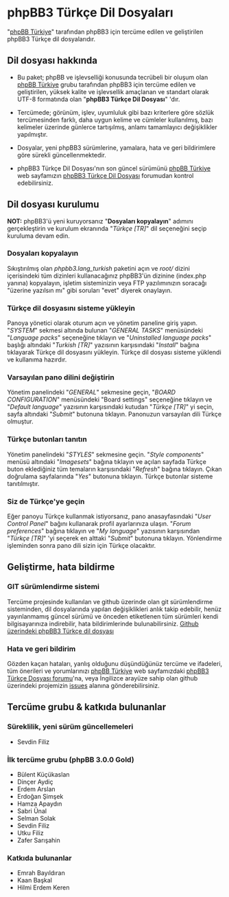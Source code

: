 phpBB3 Türkçe Dil Dosyaları
=========================

"[phpBB Türkiye](http://phpbbturkiye.net)" tarafından phpBB3 için tercüme edilen ve geliştirilen phpBB3 Türkçe dil dosyalarıdır.

## Dil dosyası hakkında ##

- Bu paket; phpBB ve işlevselliği konusunda tecrübeli bir oluşum olan [phpBB Türkiye](http://phpbbturkiye.net) grubu tarafından phpBB3 için tercüme edilen ve geliştirilen, yüksek kalite ve işlevsellik amaçlanan ve standart olarak UTF-8 formatında olan "**phpBB3 Türkçe Dil Dosyası**" 'dır.

- Tercümede; görünüm, işlev, uyumluluk gibi bazı kriterlere göre sözlük tercümesinden farklı, daha uygun kelime ve cümleler kullanılmış, bazı kelimeler üzerinde günlerce tartışılmış, anlamı tamamlayıcı değişiklikler yapılmıştır.

- Dosyalar, yeni phpBB3 sürümlerine, yamalara, hata ve geri bildirimlere göre sürekli güncellenmektedir.

- phpBB3 Türkçe Dil Dosyası'nın son güncel sürümünü [phpBB Türkiye](http://phpbbturkiye.net) web sayfamızın [phpBB3 Türkçe Dil Dosyası](http://phpbbturkiye.net/phpbb3-turkce-dil-dosyasi-f84) forumudan kontrol edebilirsiniz.

## Dil dosyası kurulumu ##

**NOT:** phpBB3'ü yeni kuruyorsanız "**Dosyaları kopyalayın**" adımını gerçekleştirin ve kurulum ekranında "*Türkçe [TR]*" dil seçeneğini seçip kuruluma devam edin.

### Dosyaları kopyalayın ###

Sıkıştırılmış olan *phpbb3.lang_turkish* paketini açın ve *root/* dizini içerisindeki tüm dizinleri kullanacağınız phpBB3'ün dizinine (index.php yanına) kopyalayın, işletim sisteminizin veya FTP yazılımınızın soracağı "üzerine yazılsın mı" gibi soruları "evet" diyerek onaylayın.
 
### Türkçe dil dosyasını sisteme yükleyin ###

Panoya yönetici olarak oturum açın ve yönetim paneline giriş yapın. "*SYSTEM*" sekmesi altında bulunan "*GENERAL TASKS*" menüsündeki "*Language packs*" seçeneğine tıklayın ve "*Uninstalled language packs*" başlığı altındaki "*Turkish [TR]*" yazısının karşısındaki "*Install*" bağına tıklayarak Türkçe dil dosyasını yükleyin. Türkçe dil dosyası sisteme yüklendi ve kullanıma hazırdır.
 
### Varsayılan pano dilini değiştirin ###

Yönetim panelindeki "*GENERAL*" sekmesine geçin, "*BOARD CONFIGURATION*" menüsündeki "Board settings" seçeneğine tıklayın ve "*Default language*" yazısının karşısındaki kutudan "*Türkçe [TR]*" yi seçin, sayfa altındaki "*Submit*" butonuna tıklayın. Panonuzun varsayılan dili Türkçe olmuştur.
 
### Türkçe butonları tanıtın ###

Yönetim panelindeki "*STYLES*" sekmesine geçin. "*Style components*" menüsü altındaki "*Imagesets*" bağına tıklayın ve açılan sayfada Türkçe buton eklediğiniz tüm temaların karşısındaki "*Refresh*" bağına tıklayın. Çıkan doğrulama sayfalarında "*Yes*" butonuna tıklayın. Türkçe butonlar sisteme tanıtılmıştır.
 
### Siz de Türkçe'ye geçin ###

Eğer panoyu Türkçe kullanmak istiyorsanız, pano anasayfasındaki "*User Control Panel*" bağını kullanarak profil ayarlarınıza ulaşın. "*Forum preferences*" bağına tıklayın ve "*My language*" yazısının karşısından "*Türkçe [TR]*" 'yi seçerek en alttaki "*Submit*" butonuna tıklayın. Yönlendirme işleminden sonra pano dili sizin için Türkçe olacaktır.


## Geliştirme, hata bildirme ##

### GIT sürümlendirme sistemi ###
Tercüme projesinde kullanılan ve github üzerinde olan git sürümlendirme sisteminden, dil dosyalarında yapılan değişiklikleri anlık takip edebilir, henüz yayınlanmamış güncel sürümü ve önceden etiketlenen tüm sürümleri kendi bilgisayarınıza indirebilir, hata bildirimlerinde bulunabilirsiniz. [Github üzerindeki phpBB3 Türkçe dil dosyası](https://github.com/angelside/phpBB3.Turkce.Dil.Dosyasi)

### Hata ve geri bildirim ###
Gözden kaçan hataları, yanlış olduğunu düşündüğünüz tercüme ve ifadeleri, tüm önerileri ve yorumlarınızı [phpBB Türkiye](http://phpbbturkiye.net) web sayfamızdaki [phpBB3 Türkçe Dosyası forumu](http://phpbbturkiye.net/phpbb3-turkce-dil-dosyasi-f84)'na, veya İngilizce arayüze sahip olan github üzerindeki projemizin [issues](https://github.com/angelside/phpBB3.Turkce.Dil.Dosyasi/issues) alanına gönderebilirsiniz.

## Tercüme grubu & katkıda bulunanlar ##

### Süreklilik, yeni sürüm güncellemeleri ###
- Sevdin Filiz

### İlk tercüme grubu (phpBB 3.0.0 Gold) ###
- Bülent Küçükaslan
- Dinçer Aydiç
- Erdem Arslan
- Erdoğan Şimşek
- Hamza Apaydın
- Sabri Ünal
- Selman Solak
- Sevdin Filiz
- Utku Filiz
- Zafer Sarışahin

### Katkıda bulunanlar ###
- Emrah Bayıldıran
- Kaan Başkal
- Hilmi Erdem Keren





